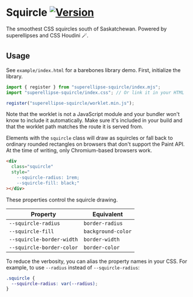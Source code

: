 # Squircle [![Version](https://img.shields.io/npm/v/superellipse-squircle)](https://www.npmjs.com/package/superellipse-squircle)

The smoothest CSS squircles south of Saskatchewan.
Powered by superellipses and CSS Houdini 🪄.

## Usage

See `example/index.html` for a barebones library demo.
First, initialize the library.

```js
import { register } from "superellipse-squircle/index.mjs";
import "superellipse-squircle/index.css"; // Or link it in your HTML

register("superellipse-squircle/worklet.min.js");
```

Note that the worklet is not a JavaScript module and your bundler won't know to
include it automatically. Make sure it's included in your build and that the
worklet path matches the route it is served from.

Elements with the `squircle` class will draw as squircles or fall back to
ordinary rounded rectangles on browsers that don't support the Paint API. At
the time of writing, only Chromium-based browsers work.

```html
<div
  class="squircle"
  style="
    --squircle-radius: 1rem;
    --squircle-fill: black;"
></div>
```

These properties control the squircle drawing.

| Property                  | Equivalent         |
| ------------------------- | ------------------ |
| `--squircle-radius`       | `border-radius`    |
| `--squircle-fill`         | `background-color` |
| `--squircle-border-width` | `border-width`     |
| `--squircle-border-color` | `border-color`     |

To reduce the verbosity, you can alias the property names in your CSS. For
example, to use `--radius` instead of `--squircle-radius`:

```css
.squircle {
  --squircle-radius: var(--radius);
}
```
